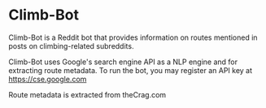 # Climb-Bot
Climb-Bot is a Reddit bot that provides information on routes mentioned in posts on climbing-related subreddits.

Climb-Bot uses Google's search engine API as a NLP engine and for extracting route metadata.
To run the bot, you may register an API key at https://cse.google.com

Route metadata is extracted from theCrag.com
